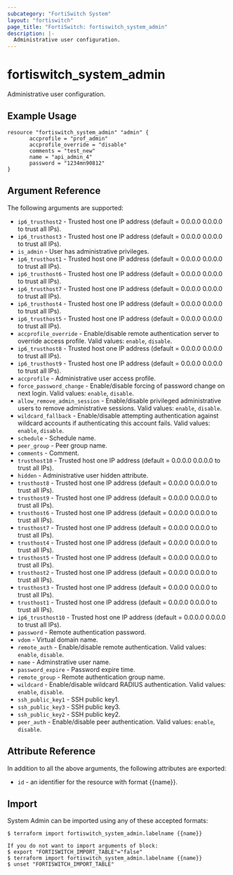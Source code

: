 ```yaml
---
subcategory: "FortiSwitch System"
layout: "fortiswitch"
page_title: "FortiSwitch: fortiswitch_system_admin"
description: |-
  Administrative user configuration.
---
```


# fortiswitch_system_admin
Administrative user configuration.

## Example Usage

```hcl
resource "fortiswitch_system_admin" "admin" {
       accprofile = "prof_admin"
       accprofile_override = "disable"
       comments = "test_new"
       name = "api_admin_4"
       password = "1234mn90812"
}
```

## Argument Reference

The following arguments are supported:

* `ip6_trusthost2` - Trusted host one IP address (default = 0.0.0.0 0.0.0.0 to trust all IPs).
* `ip6_trusthost3` - Trusted host one IP address (default = 0.0.0.0 0.0.0.0 to trust all IPs).
* `is_admin` - User has administrative privileges.
* `ip6_trusthost1` - Trusted host one IP address (default = 0.0.0.0 0.0.0.0 to trust all IPs).
* `ip6_trusthost6` - Trusted host one IP address (default = 0.0.0.0 0.0.0.0 to trust all IPs).
* `ip6_trusthost7` - Trusted host one IP address (default = 0.0.0.0 0.0.0.0 to trust all IPs).
* `ip6_trusthost4` - Trusted host one IP address (default = 0.0.0.0 0.0.0.0 to trust all IPs).
* `ip6_trusthost5` - Trusted host one IP address (default = 0.0.0.0 0.0.0.0 to trust all IPs).
* `accprofile_override` - Enable/disable remote authentication server to override access profile. Valid values: `enable`, `disable`.
* `ip6_trusthost8` - Trusted host one IP address (default = 0.0.0.0 0.0.0.0 to trust all IPs).
* `ip6_trusthost9` - Trusted host one IP address (default = 0.0.0.0 0.0.0.0 to trust all IPs).
* `accprofile` - Administrative user access profile.
* `force_password_change` - Enable/disable forcing of password change on next login. Valid values: `enable`, `disable`.
* `allow_remove_admin_session` - Enable/disable privileged administrative users to remove administrative sessions. Valid values: `enable`, `disable`.
* `wildcard_fallback` - Enable/disable attempting authentication against wildcard accounts if authenticating this account fails. Valid values: `enable`, `disable`.
* `schedule` - Schedule name.
* `peer_group` - Peer group name.
* `comments` - Comment.
* `trusthost10` - Trusted host one IP address (default = 0.0.0.0 0.0.0.0 to trust all IPs).
* `hidden` - Administrative user hidden attribute.
* `trusthost8` - Trusted host one IP address (default = 0.0.0.0 0.0.0.0 to trust all IPs).
* `trusthost9` - Trusted host one IP address (default = 0.0.0.0 0.0.0.0 to trust all IPs).
* `trusthost6` - Trusted host one IP address (default = 0.0.0.0 0.0.0.0 to trust all IPs).
* `trusthost7` - Trusted host one IP address (default = 0.0.0.0 0.0.0.0 to trust all IPs).
* `trusthost4` - Trusted host one IP address (default = 0.0.0.0 0.0.0.0 to trust all IPs).
* `trusthost5` - Trusted host one IP address (default = 0.0.0.0 0.0.0.0 to trust all IPs).
* `trusthost2` - Trusted host one IP address (default = 0.0.0.0 0.0.0.0 to trust all IPs).
* `trusthost3` - Trusted host one IP address (default = 0.0.0.0 0.0.0.0 to trust all IPs).
* `trusthost1` - Trusted host one IP address (default = 0.0.0.0 0.0.0.0 to trust all IPs).
* `ip6_trusthost10` - Trusted host one IP address (default = 0.0.0.0 0.0.0.0 to trust all IPs).
* `password` - Remote authentication password.
* `vdom` - Virtual domain name.
* `remote_auth` - Enable/disable remote authentication. Valid values: `enable`, `disable`.
* `name` - Adminstrative user name.
* `password_expire` - Password expire time.
* `remote_group` - Remote authentication group name.
* `wildcard` - Enable/disable wildcard RADIUS authentication. Valid values: `enable`, `disable`.
* `ssh_public_key1` - SSH public key1.
* `ssh_public_key3` - SSH public key3.
* `ssh_public_key2` - SSH public key2.
* `peer_auth` - Enable/disable peer authentication. Valid values: `enable`, `disable`.


## Attribute Reference

In addition to all the above arguments, the following attributes are exported:
* `id` - an identifier for the resource with format {{name}}.

## Import

System Admin can be imported using any of these accepted formats:
```
$ terraform import fortiswitch_system_admin.labelname {{name}}

If you do not want to import arguments of block:
$ export "FORTISWITCH_IMPORT_TABLE"="false"
$ terraform import fortiswitch_system_admin.labelname {{name}}
$ unset "FORTISWITCH_IMPORT_TABLE"
```
